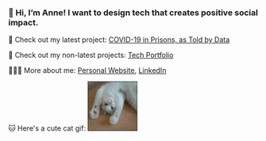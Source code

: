 ### 👋 Hi, I’m Anne! I want to design tech that creates positive social impact.

💖 Check out my latest project: [COVID-19 in Prisons, as Told by Data](covid-prisons.herokuapp.com)

🦕 Check out my non-latest projects: [Tech Portfolio](http://airtable.com/shrjpRlu09GBg6ivf)

👩🏻‍💻 More about me: [Personal Website](fibanneacci.github.io), [LinkedIn](linkedin.com/fibanneacci)

🐱 Here's a cute cat gif: <img src="https://github.com/fibanneacci/fibanneacci/blob/master/cute-cat-gifs-4.gif" width="100" height="100" />


<!--
**fibanneacci/fibanneacci** is a ✨ _special_ ✨ repository because its `README.md` (this file) appears on your GitHub profile.

Here are some ideas to get you started:

- 🔭 I’m currently working on ...
- 🌱 I’m currently learning ...
- 👯 I’m looking to collaborate on ...
- 🤔 I’m looking for help with ...
- 💬 Ask me about ...
- 📫 How to reach me: ...
- 😄 Pronouns: ...
- ⚡ Fun fact: ...
-->
